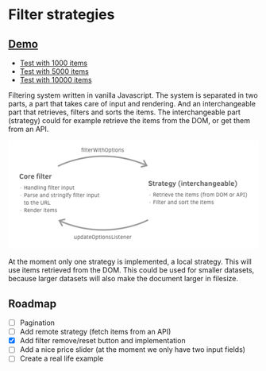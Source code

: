 # Filter strategies

## [Demo](https://wiljanslofstra.com/filter-strategies)
- [Test with 1000 items](https://wiljanslofstra.com/filter-strategies/?total-items=1000)
- [Test with 5000 items](https://wiljanslofstra.com/filter-strategies/?total-items=5000)
- [Test with 10000 items](https://wiljanslofstra.com/filter-strategies/?total-items=10000)

Filtering system written in vanilla Javascript. The system is separated in two parts, a part that
takes care of input and rendering. And an interchangeable part that retrieves, filters and sorts
the items. The interchangeable part (strategy) could for example retrieve the items from the DOM,
or get them from an API.

![](docs/graph.png)

At the moment only one strategy is implemented, a local strategy. This will use items retrieved
from the DOM. This could be used for smaller datasets, because larger datasets will also make the
document larger in filesize.

## Roadmap
- [ ] Pagination
- [ ] Add remote strategy (fetch items from an API)
- [x] Add filter remove/reset button and implementation
- [ ] Add a nice price slider (at the moment we only have two input fields)
- [ ] Create a real life example
